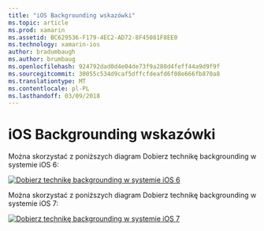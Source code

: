 ```yaml
---
title: "iOS Backgrounding wskazówki"
ms.topic: article
ms.prod: xamarin
ms.assetid: BC629536-F179-4EC2-AD72-8F45081F8EE0
ms.technology: xamarin-ios
author: bradumbaugh
ms.author: brumbaug
ms.openlocfilehash: 924792dad0d4e04de73f9a280d4feff44a9d9f9f
ms.sourcegitcommit: 30055c534d9caf5dffcfdeafd6f08e666fb870a8
ms.translationtype: MT
ms.contentlocale: pl-PL
ms.lasthandoff: 03/09/2018
---
```

# <a name="ios-backgrounding-guidance"></a>iOS Backgrounding wskazówki

Można skorzystać z poniższych diagram Dobierz technikę backgrounding w systemie iOS 6:

 [![](ios-backgrounding-guidance-images/image10.png "Dobierz technikę backgrounding w systemie iOS 6")](ios-backgrounding-guidance-images/image10.png#lightbox)

Można skorzystać z poniższych diagram Dobierz technikę backgrounding w systemie iOS 7:

 [![](ios-backgrounding-guidance-images/image10b.png "Dobierz technikę backgrounding w systemie iOS 7")](ios-backgrounding-guidance-images/image10b.png#lightbox)


